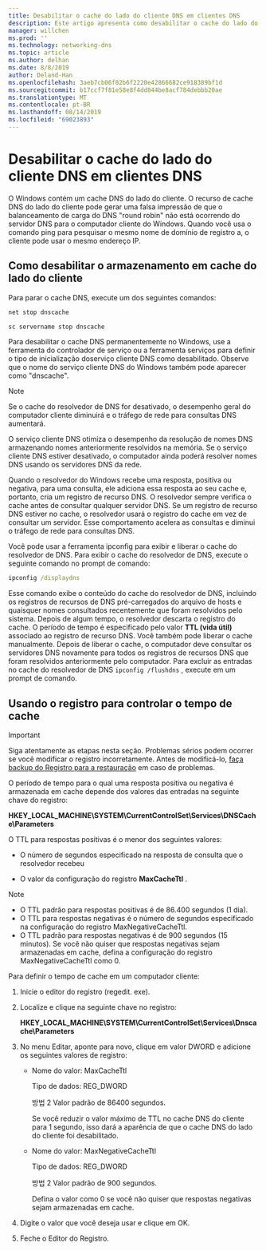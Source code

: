 ```yaml
---
title: Desabilitar o cache do lado do cliente DNS em clientes DNS
description: Este artigo apresenta como desabilitar o cache do lado do cliente DNS em clientes DNS.
manager: willchen
ms.prod: ''
ms.technology: networking-dns
ms.topic: article
ms.author: delhan
ms.date: 8/8/2019
author: Deland-Han
ms.openlocfilehash: 3aeb7cb06f82b6f2220e42866682ce918389bf1d
ms.sourcegitcommit: b17ccf7f81e58e8f4dd844be8acf784debbb20ae
ms.translationtype: MT
ms.contentlocale: pt-BR
ms.lasthandoff: 08/14/2019
ms.locfileid: "69023893"
---
```

# <a name="disable-dns-client-side-caching-on-dns-clients"></a>Desabilitar o cache do lado do cliente DNS em clientes DNS

O Windows contém um cache DNS do lado do cliente. O recurso de cache DNS do lado do cliente pode gerar uma falsa impressão de que o balanceamento de carga do DNS "round robin" não está ocorrendo do servidor DNS para o computador cliente do Windows. Quando você usa o comando ping para pesquisar o mesmo nome de domínio de registro a, o cliente pode usar o mesmo endereço IP.  

## <a name="how-to-disable-client-side-caching"></a>Como desabilitar o armazenamento em cache do lado do cliente

Para parar o cache DNS, execute um dos seguintes comandos:

```cmd
net stop dnscache
```

```cmd
sc servername stop dnscache
```


Para desabilitar o cache DNS permanentemente no Windows, use a ferramenta do controlador de serviço ou a ferramenta serviços para definir o tipo de inicialização doserviço cliente DNS como desabilitado. Observe que o nome do serviço cliente DNS do Windows também pode aparecer como "dnscache". 

> [!NOTE]
> Se o cache do resolvedor de DNS for desativado, o desempenho geral do computador cliente diminuirá e o tráfego de rede para consultas DNS aumentará. 

O serviço cliente DNS otimiza o desempenho da resolução de nomes DNS armazenando nomes anteriormente resolvidos na memória. Se o serviço cliente DNS estiver desativado, o computador ainda poderá resolver nomes DNS usando os servidores DNS da rede. 

Quando o resolvedor do Windows recebe uma resposta, positiva ou negativa, para uma consulta, ele adiciona essa resposta ao seu cache e, portanto, cria um registro de recurso DNS. O resolvedor sempre verifica o cache antes de consultar qualquer servidor DNS. Se um registro de recurso DNS estiver no cache, o resolvedor usará o registro do cache em vez de consultar um servidor. Esse comportamento acelera as consultas e diminui o tráfego de rede para consultas DNS. 

Você pode usar a ferramenta ipconfig para exibir e liberar o cache do resolvedor de DNS. Para exibir o cache do resolvedor de DNS, execute o seguinte comando no prompt de comando:

```cmd
ipconfig /displaydns 
```

Esse comando exibe o conteúdo do cache do resolvedor de DNS, incluindo os registros de recursos de DNS pré-carregados do arquivo de hosts e quaisquer nomes consultados recentemente que foram resolvidos pelo sistema. Depois de algum tempo, o resolvedor descarta o registro do cache. O período de tempo é especificado pelo valor **TTL (vida útil)** associado ao registro de recurso DNS. Você também pode liberar o cache manualmente. Depois de liberar o cache, o computador deve consultar os servidores DNS novamente para todos os registros de recursos DNS que foram resolvidos anteriormente pelo computador. Para excluir as entradas no cache do resolvedor de DNS `ipconfig /flushdns` , execute em um prompt de comando.

## <a name="using-the-registry-to-control-the-caching-time"></a>Usando o registro para controlar o tempo de cache

> [!IMPORTANT]  
> Siga atentamente as etapas nesta seção. Problemas sérios podem ocorrer se você modificar o registro incorretamente. Antes de modificá-lo, [faça backup do Registro para a restauração](https://support.microsoft.com/help/322756) em caso de problemas.

O período de tempo para o qual uma resposta positiva ou negativa é armazenada em cache depende dos valores das entradas na seguinte chave do registro:

**HKEY_LOCAL_MACHINE\SYSTEM\CurrentControlSet\Services\DNSCache\Parameters**

O TTL para respostas positivas é o menor dos seguintes valores: 

- O número de segundos especificado na resposta de consulta que o resolvedor recebeu

- O valor da configuração do registro **MaxCacheTtl** .

>[!Note]
>- O TTL padrão para respostas positivas é de 86.400 segundos (1 dia).
>- O TTL para respostas negativas é o número de segundos especificado na configuração do registro MaxNegativeCacheTtl.
>- O TTL padrão para respostas negativas é de 900 segundos (15 minutos).
Se você não quiser que respostas negativas sejam armazenadas em cache, defina a configuração do registro MaxNegativeCacheTtl como 0.

Para definir o tempo de cache em um computador cliente:

1. Inicie o editor do registro (regedit. exe).

2. Localize e clique na seguinte chave no registro:

   **HKEY_LOCAL_MACHINE\SYSTEM\CurrentControlSet\Services\Dnscache\Parameters**

3. No menu Editar, aponte para novo, clique em valor DWORD e adicione os seguintes valores de registro:

   - Nome do valor: MaxCacheTtl

     Tipo de dados: REG_DWORD

     방법 2 Valor padrão de 86400 segundos. 
     
     Se você reduzir o valor máximo de TTL no cache DNS do cliente para 1 segundo, isso dará a aparência de que o cache DNS do lado do cliente foi desabilitado.    

   - Nome do valor: MaxNegativeCacheTtl

     Tipo de dados: REG_DWORD

     방법 2 Valor padrão de 900 segundos. 
     
     Defina o valor como 0 se você não quiser que respostas negativas sejam armazenadas em cache.

4. Digite o valor que você deseja usar e clique em OK.

5. Feche o Editor do Registro.